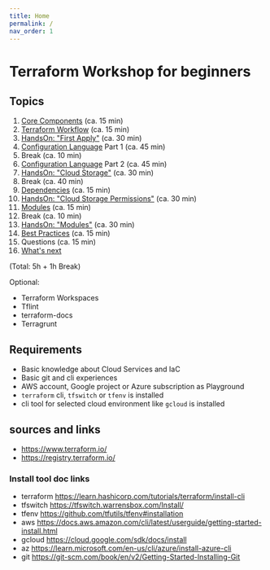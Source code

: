 ```yaml
---
title: Home
permalink: /
nav_order: 1
---
```


# Terraform Workshop for beginners

## Topics

1. [Core Components](components.markdown) (ca. 15 min)
2. [Terraform Workflow](workflow.markdown) (ca. 15 min)
3. [HandsOn: "First Apply"](handson1.markdown) (ca. 30 min)
4. [Configuration Language](language.markdown) Part 1 (ca. 45 min)
5. Break (ca. 10 min)
6. [Configuration Language](language.markdown) Part 2 (ca. 45 min)
7. [HandsOn: "Cloud Storage"](handson2.markdown) (ca. 30 min)
8. Break (ca. 40 min)
9. [Dependencies](dependencies.markdown) (ca. 15 min)
10. [HandsOn: "Cloud Storage Permissions"](handson3.markdown) (ca. 30 min)
11. [Modules](modules.markdown) (ca. 15 min)
12. Break (ca. 10 min)
13. [HandsOn: "Modules"](handson4.markdown) (ca. 30 min)
14. [Best Practices](best-practices.markdown) (ca. 15 min)
15. Questions (ca. 15 min)
16. [What's next](next.markdown)

(Total: 5h + 1h Break)

Optional:

- Terraform Workspaces
- Tflint
- terraform-docs
- Terragrunt

## Requirements

- Basic knowledge about Cloud Services and IaC
- Basic git and cli experiences
- AWS account, Google project or Azure subscription as Playground
- `terraform` cli, `tfswitch` or `tfenv` is installed
- cli tool for selected cloud environment like `gcloud` is installed

## sources and links

- <https://www.terraform.io/>
- <https://registry.terraform.io/>

### Install tool doc links

- terraform <https://learn.hashicorp.com/tutorials/terraform/install-cli>
- tfswitch <https://tfswitch.warrensbox.com/Install/>
- tfenv <https://github.com/tfutils/tfenv#installation>
- aws <https://docs.aws.amazon.com/cli/latest/userguide/getting-started-install.html>
- gcloud <https://cloud.google.com/sdk/docs/install>
- az <https://learn.microsoft.com/en-us/cli/azure/install-azure-cli>
- git <https://git-scm.com/book/en/v2/Getting-Started-Installing-Git>